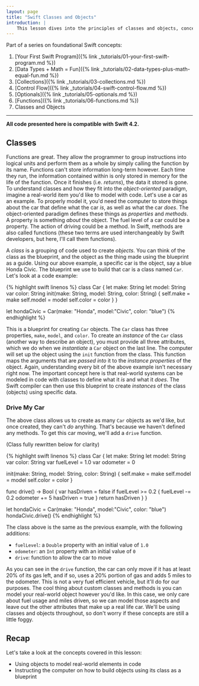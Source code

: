 ```yaml
---
layout: page
title: "Swift Classes and Objects"
introduction: |
    This lesson dives into the principles of classes and objects, concepts fundamental to object-oriented programming. You'll learn how to build your own classes in Swift and then use those classes in other parts of your code as objects.
---
```


Part of a series on foundational Swift concepts:

1. [Your First Swift Program]({% link _tutorials/01-your-first-swift-program.md %})
2. [Data Types + Math = Fun]({% link _tutorials/02-data-types-plus-math-equal-fun.md %})
3. [Collections]({% link _tutorials/03-collections.md %})
4. [Control Flow]({% link _tutorials/04-swift-control-flow.md %})
5. [Optionals]({% link _tutorials/05-optionals.md %})
6. [Functions]({% link _tutorials/06-functions.md %})
7. Classes and Objects

---

__All code presented here is compatible with Swift 4.2.__

## Classes

Functions are great. They allow the programmer to group instructions into logical units and perform them as a whole by simply calling the function by its name. Functions can't store information long-term however. Each time they run, the information contained within is only stored in memory for the life of the function. Once it finishes (i.e. *returns*), the data it stored is gone. To understand classes and how they fit into the *object-oriented* paradigm, imagine a real-world item you'd like to model with code. Let's use a car as an example. To properly model it, you'd need the computer to store things about the car that define what the car *is*, as well as what the car *does*. The object-oriented paradigm defines these things as *properties* and *methods*. A property is something *about* the object. The fuel level of a car could be a property. The action of driving could be a method. In Swift, methods are also called functions (these two terms are used interchangeably by Swift developers, but here, I'll call them functions).

A *class* is a grouping of code used to create *objects*. You can think of the class as the blueprint, and the object as the thing made using the blueprint as a guide. Using our above example, a specific car is the object, say a blue Honda Civic. The blueprint we use to build that car is a class named `Car`. Let's look at a code example:

{% highlight swift linenos %}
class Car
{
  let make: String
  let model: String
  var color: String
  init(make: String, model: String, color: String)
  {
    self.make = make
    self.model = model
    self.color = color
  }
}

let hondaCivic = Car(make: "Honda", model:"Civic", color: "blue")
{% endhighlight %}

This is a blueprint for creating `Car` objects. The `Car` class has three properties, `make`, `model`, and `color`. To create an *instance* of the `Car` class (another way to describe an object), you must provide all three attributes, which we do when we *instantiate* a `Car` object on the last line. The computer will set up the object using the `init` function from the class. This function maps the arguments that are *passed into* it to the *instance properties* of the object. Again, understanding every bit of the above example isn't necessary right now. The important concept here is that real-world systems can be modeled in code with classes to define what it *is* and what it *does*. The Swift compiler can then use this blueprint to create *instances* of the class (objects) using specific data.

### Drive My Car

The above class allows us to create as many `Car` objects as we'd like, but once created, they can't *do* anything. That's because we haven't defined any methods. To get this car moving, we'll add a `drive` function.

(Class fully rewritten below for clarity)

{% highlight swift linenos %}
class Car
{
  let make: String
  let model: String
  var color: String
  var fuelLevel = 1.0
  var odometer = 0

  init(make: String, model: String, color: String)
  {
    self.make = make
    self.model = model
    self.color = color
  }

  func drive() -> Bool
  {
    var hasDriven = false
    if fuelLevel >= 0.2
    {
      fuelLevel -= 0.2
      odometer += 5
      hasDriven = true
    }
    return hasDriven
  }
}

let hondaCivic = Car(make: "Honda", model:"Civic", color: "blue")
hondaCivic.drive()
{% endhighlight %}

The class above is the same as the previous example, with the following additions:

* `fuelLevel`: a `Double` property with an initial value of `1.0`
* `odometer`: an `Int` property with an initial value of `0`
* `drive`: function to allow the car to move

As you can see in the `drive` function, the car can only move if it has at least 20% of its gas left, and if so, uses a 20% portion of gas and adds 5 miles to the odometer. This is not a very fuel efficient vehicle, but it'll do for our purposes. The cool thing about custom classes and methods is you can model your real-world object however you'd like. In this case, we only care about fuel usage and miles driven, so we can model those aspects and leave out the other attributes that make up a real life car. We'll be using classes and objects throughout, so don't worry if these concepts are still a little foggy.

## Recap

Let's take a look at the concepts covered in this lesson:

* Using objects to model real-world elements in code
* Instructing the computer on how to build objects using its class as a blueprint